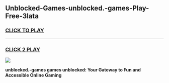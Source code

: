 
## Unblocked-Games-unblocked.-games-Play-Free-3lata
<h3>
<a href="https://premium76.site?title=unblocked.-games&ref=18A1">CLICK TO PLAY</a></h3>
<hr>

<h3>
<a href="https://premium76.site?title=unblocked.-games&ref=18A1">CLICK 2 PLAY</a>
  
</h3>

<a href="https://premium76.site?title=unblocked.-games&ref=18A1"><img src="https://clearcache.store/games.png"></a>


**unblocked.-games games unblocked: Your Gateway to Fun and Accessible Online Gaming**
